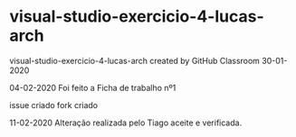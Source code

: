 # visual-studio-exercicio-4-lucas-arch
visual-studio-exercicio-4-lucas-arch created by GitHub Classroom
30-01-2020

04-02-2020
Foi feito a Ficha de trabalho nº1

issue criado
fork criado

11-02-2020
Alteração realizada pelo Tiago aceite e verificada.
